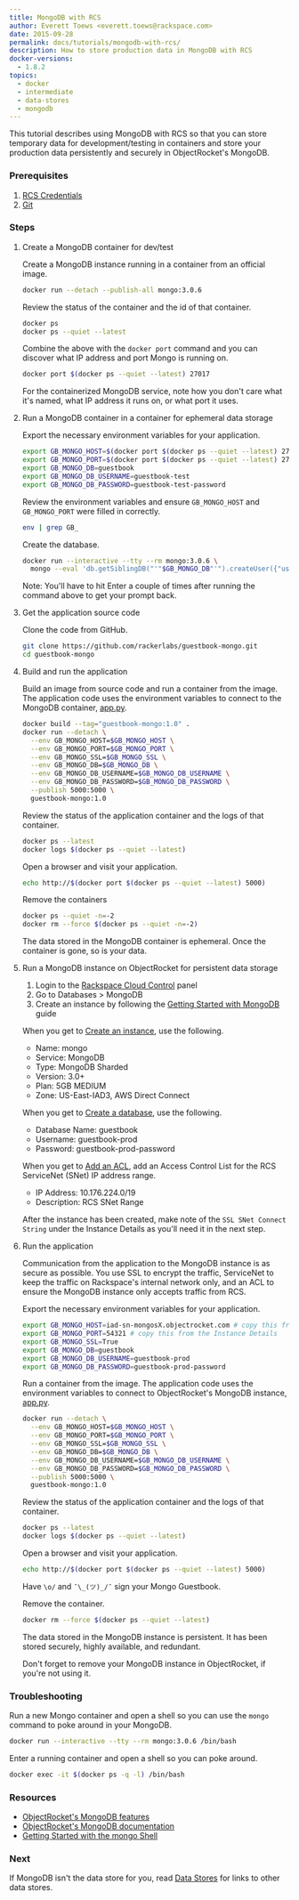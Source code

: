 ```yaml
---
title: MongoDB with RCS
author: Everett Toews <everett.toews@rackspace.com>
date: 2015-09-28
permalink: docs/tutorials/mongodb-with-rcs/
description: How to store production data in MongoDB with RCS
docker-versions:
  - 1.8.2
topics:
  - docker
  - intermediate
  - data-stores
  - mongodb
---
```


This tutorial describes using MongoDB with RCS so that you can store temporary data for development/testing in containers and store your production data persistently and securely in ObjectRocket's MongoDB.

### Prerequisites

1. [RCS Credentials](rcs-credentials)
1. [Git](https://git-scm.com/downloads)

### Steps

1. Create a MongoDB container for dev/test

    Create a MongoDB instance running in a container from an official image.

    ```bash
    docker run --detach --publish-all mongo:3.0.6
    ```

    Review the status of the container and the id of that container.

    ```bash
    docker ps
    docker ps --quiet --latest
    ```

    Combine the above with the `docker port` command and you can discover what IP address and port Mongo is running on.

    ```bash
    docker port $(docker ps --quiet --latest) 27017
    ```

    For the containerized MongoDB service, note how you don't care what it's named, what IP address it runs on, or what port it uses.

1. Run a MongoDB container in a container for ephemeral data storage

    Export the necessary environment variables for your application.

    ```bash
    export GB_MONGO_HOST=$(docker port $(docker ps --quiet --latest) 27017 | cut -f 1 -d ':')
    export GB_MONGO_PORT=$(docker port $(docker ps --quiet --latest) 27017 | cut -f 2 -d ':')
    export GB_MONGO_DB=guestbook
    export GB_MONGO_DB_USERNAME=guestbook-test
    export GB_MONGO_DB_PASSWORD=guestbook-test-password
    ```

    Review the environment variables and ensure `GB_MONGO_HOST` and `GB_MONGO_PORT` were filled in correctly.

    ```bash
    env | grep GB_
    ```

    Create the database.

    ```bash
    docker run --interactive --tty --rm mongo:3.0.6 \
      mongo --eval 'db.getSiblingDB("'"$GB_MONGO_DB"'").createUser({"user": "'"$GB_MONGO_DB_USERNAME"'", "pwd": "'"$GB_MONGO_DB_PASSWORD"'", "roles": [ "readWrite" ]})' $GB_MONGO_HOST:$GB_MONGO_PORT
    ```

    Note: You'll have to hit Enter a couple of times after running the command above to get your prompt back.

1. Get the application source code

    Clone the code from GitHub.

    ```bash
    git clone https://github.com/rackerlabs/guestbook-mongo.git
    cd guestbook-mongo
    ```

1. Build and run the application

    Build an image from source code and run a container from the image. The application code uses the environment variables to connect to the MongoDB container, [app.py](https://github.com/rackerlabs/guestbook-mongo/blob/master/app.py).

    ```bash
    docker build --tag="guestbook-mongo:1.0" .
    docker run --detach \
      --env GB_MONGO_HOST=$GB_MONGO_HOST \
      --env GB_MONGO_PORT=$GB_MONGO_PORT \
      --env GB_MONGO_SSL=$GB_MONGO_SSL \
      --env GB_MONGO_DB=$GB_MONGO_DB \
      --env GB_MONGO_DB_USERNAME=$GB_MONGO_DB_USERNAME \
      --env GB_MONGO_DB_PASSWORD=$GB_MONGO_DB_PASSWORD \
      --publish 5000:5000 \
      guestbook-mongo:1.0
    ```

    Review the status of the application container and the logs of that container.

    ```bash
    docker ps --latest
    docker logs $(docker ps --quiet --latest)
    ```

    Open a browser and visit your application.

    ```bash
    echo http://$(docker port $(docker ps --quiet --latest) 5000)
    ```

    Remove the containers

    ```bash
    docker ps --quiet -n=-2
    docker rm --force $(docker ps --quiet -n=-2)
    ```

    The data stored in the MongoDB container is ephemeral. Once the container is gone, so is your data.

1. Run a MongoDB instance on ObjectRocket for persistent data storage

    1. Login to the [Rackspace Cloud Control](https://mycloud.rackspace.com/) panel
    1. Go to Databases > MongoDB
    1. Create an instance by following the [Getting Started with MongoDB](https://objectrocket.com/docs/mongodb_getting_started.html) guide

    When you get to [Create an instance](https://objectrocket.com/docs/mongodb_getting_started.html#create-an-instance), use the following.

     * Name: mongo
     * Service: MongoDB
     * Type: MongoDB Sharded
     * Version: 3.0+
     * Plan: 5GB MEDIUM
     * Zone: US-East-IAD3, AWS Direct Connect

    When you get to [Create a database](https://objectrocket.com/docs/mongodb_getting_started.html#create-a-database), use the following.

     * Database Name: guestbook
     * Username: guestbook-prod
     * Password: guestbook-prod-password

    When you get to [Add an ACL](https://objectrocket.com/docs/mongodb_getting_started.html#add-an-acl), add an Access Control List for the RCS ServiceNet (SNet) IP address range.
     * IP Address: 10.176.224.0/19
     * Description: RCS SNet Range

    After the instance has been created, make note of the `SSL SNet Connect String` under the Instance Details as you'll need it in the next step.

1. Run the application

    Communication from the application to the MongoDB instance is as secure as possible. You use SSL to encrypt the traffic, ServiceNet to keep the traffic on Rackspace's internal network only, and an ACL to ensure the MongoDB instance only accepts traffic from RCS.

    Export the necessary environment variables for your application.

    ```bash
    export GB_MONGO_HOST=iad-sn-mongosX.objectrocket.com # copy this from the Instance Details
    export GB_MONGO_PORT=54321 # copy this from the Instance Details
    export GB_MONGO_SSL=True
    export GB_MONGO_DB=guestbook
    export GB_MONGO_DB_USERNAME=guestbook-prod
    export GB_MONGO_DB_PASSWORD=guestbook-prod-password
    ```

    Run a container from the image. The application code uses the environment variables to connect to ObjectRocket's MongoDB instance, [app.py](https://github.com/rackerlabs/guestbook-mongo/blob/master/app.py).

    ```bash
    docker run --detach \
      --env GB_MONGO_HOST=$GB_MONGO_HOST \
      --env GB_MONGO_PORT=$GB_MONGO_PORT \
      --env GB_MONGO_SSL=$GB_MONGO_SSL \
      --env GB_MONGO_DB=$GB_MONGO_DB \
      --env GB_MONGO_DB_USERNAME=$GB_MONGO_DB_USERNAME \
      --env GB_MONGO_DB_PASSWORD=$GB_MONGO_DB_PASSWORD \
      --publish 5000:5000 \
      guestbook-mongo:1.0
    ```

    Review the status of the application container and the logs of that container.

    ```bash
    docker ps --latest
    docker logs $(docker ps --quiet --latest)
    ```

    Open a browser and visit your application.

    ```bash
    echo http://$(docker port $(docker ps --quiet --latest) 5000)
    ```

    Have `\o/` and `¯\_(ツ)_/¯` sign your Mongo Guestbook.

    Remove the container.

    ```bash
    docker rm --force $(docker ps --quiet --latest)
    ```

    The data stored in the MongoDB instance is persistent. It has been stored securely, highly available, and redundant.

    Don't forget to remove your MongoDB instance in ObjectRocket, if you're not using it.

### Troubleshooting

Run a new Mongo container and open a shell so you can use the `mongo` command to poke around in your MongoDB.

```bash
docker run --interactive --tty --rm mongo:3.0.6 /bin/bash
```

Enter a running container and open a shell so you can poke around.

```bash
docker exec -it $(docker ps -q -l) /bin/bash
```

### Resources

* [ObjectRocket's MongoDB features](http://objectrocket.com/mongodb/)
* [ObjectRocket's MongoDB documentation](http://objectrocket.com/docs/mongodb.html)
* [Getting Started with the mongo Shell](http://docs.mongodb.org/master/tutorial/getting-started-with-the-mongo-shell/)

### Next

If MongoDB isn't the data store for you, read [Data Stores](data-stores) for links to other data stores.
